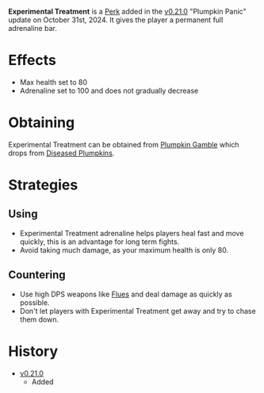 <Mode />

**Experimental Treatment** is a [Perk](/perks) added in the [v0.21.0](https://github.com/HasangerGames/suroi/releases/tag/v0.21.0) "Plumpkin Panic" update on October 31st, 2024. It gives the player a permanent full adrenaline bar.

# Effects
- Max health set to 80
- Adrenaline set to 100 and does not gradually decrease

# Obtaining
Experimental Treatment can be obtained from [Plumpkin Gamble](/perks/lets_go_gambling) which drops from [Diseased Plumpkins](/obstacles/diseased_plumpkin).

# Strategies
## Using
- Experimental Treatment adrenaline helps players heal fast and move quickly, this is an advantage for long term fights.
- Avoid taking much damage, as your maximum health is only 80.

## Countering
- Use high DPS weapons like [Flues](/guns/flues) and deal damage as quickly as possible.
- Don't let players with Experimental Treatment get away and try to chase them down.

# History
- [v0.21.0](https://github.com/HasangerGames/suroi/releases/tag/v0.21.0)
  - Added
